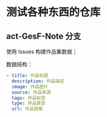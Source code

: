 # 测试各种东西的仓库

## act-GesF-Note 分支

使用 Issues 构建作品集数据；

数据结构：

```yaml
- title: 作品标题
  description: 作品描述
  image: 作品图片
  source: 作品来源
  tags: 作品标签
  type: 作品类型
  url: 作品链接

```